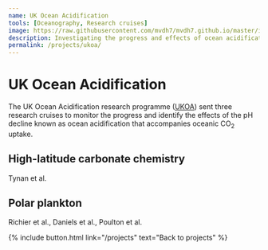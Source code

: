 ```yaml
---
name: UK Ocean Acidification
tools: [Oceanography, Research cruises]
image: https://raw.githubusercontent.com/mvdh7/mvdh7.github.io/master/images/ukoa/jr274sgeorgia.jpg
description: Investigating the progress and effects of ocean acidification in sensitive polar regions.
permalink: /projects/ukoa/
---
```


# **UK Ocean Acidification**

The UK Ocean Acidification research programme ([UKOA](https://www.oceanacidification.org.uk)) sent three research cruises to monitor the progress and identify the effects of the pH decline known as ocean acidification that accompanies oceanic CO<sub>2</sub> uptake.

## High-latitude carbonate chemistry

Tynan et al.

## Polar plankton

Richier et al., Daniels et al., Poulton et al.

<p class="text-center">
{% include button.html link="/projects" text="Back to projects" %}
</p>

